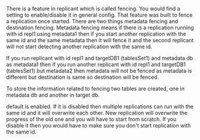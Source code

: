 
There is a feature in replicant which is called fencing. You would find a setting to enable/disable it in general config. That feature was built to fence a replication once started. There are two things metadata fencing and destination fencing. Metadata fencing means if there is a replication running with id repl1 using metadata1 then if you start another replication with the same id and the same metadata then it will fence it and the second replicant will not start detecting another replication with the same id.

If you run replicant with id repl1 and targetDB1 (tablesSet1) and metadata db as metadata1 then if you run another replicant with id repl1 and targetDB1 (tablesSet1) but metadata2 then metadata will not be fenced as metadata is different but destination is same so destination will be fenced.

To store the information related to fencing two tables are created, one in metadata db and another in target db.

default is enabled. If it is disabled then multiple replications can run with the same id and it will overwrite each other.   New replication will overwrite the progress of the old one and you will have to start from scratch. If you disable it then you would have to make sure you don't start replication with the same id.